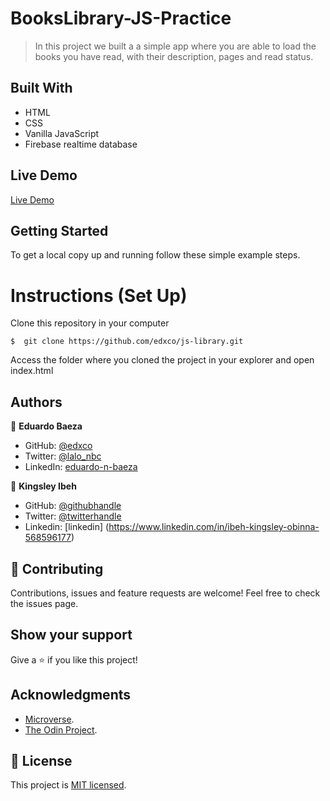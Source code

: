 # BooksLibrary-JS-Practice

> In this project we built a a simple app where you are able to load the books you have read, with their description, pages and read status. 

## Built With

- HTML
- CSS
- Vanilla JavaScript
- Firebase realtime database

## Live Demo
[Live Demo](https://edxco.github.io/js-library/)

## Getting Started

To get a local copy up and running follow these simple example steps.

# Instructions (Set Up)

Clone this repository in your computer
```
$  git clone https://github.com/edxco/js-library.git
```
Access the folder where you cloned the project in your explorer and open index.html

## Authors

👤 **Eduardo Baeza**

- GitHub: [@edxco](https://github.com/edxco/)
- Twitter: [@lalo_nbc](https://twitter.com/lalo_nbc/)
- LinkedIn: [eduardo-n-baeza](https://www.linkedin.com/in/eduardo-n-baeza/)

👤 **Kingsley Ibeh**

- GitHub: [@githubhandle](https://github.com/Kingobaino1)
- Twitter: [@twitterhandle](https://twitter.com/ibehkingso)
- Linkedin: [linkedin] (https://www.linkedin.com/in/ibeh-kingsley-obinna-568596177)

## 🤝 Contributing

Contributions, issues and feature requests are welcome!
Feel free to check the issues page.

## Show your support

Give a ⭐️ if you like this project!

## Acknowledgments

- [Microverse](https://www.microverse.org/).
- [The Odin Project](https://www.theodinproject.com/).

## 📝 License

This project is [MIT licensed](https://github.com/chubaquelo/re-former/blob/form/LICENSE).